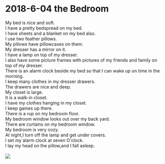 # 2018-6-04  the Bedroom
My bed is nice and soft.<br/>
I have a pretty bedspread on my bed.<br/>
I have sheets and a blanket on my bed also.<br/>
I use two feather pillows.<br/>
My pillows have pillowcases on them.<br/>
My dresser has a mirror on it.<br/>
I have a lamp on top of my dresser.<br/>
I also have some picture frames with pictures of my friends and family on top of my dresser.<br/>
There is an alarm clock beside my bed so that I can wake up on time in the morning.<br/>
I keep many clothes in my dresser drawers.<br/>
The drawers are nice and deep.<br/>
My closet is large.<br/>
It is a walk-in closet.<br/>
I have my clothes hanging in my closet.<br/>
I keep games up there.<br/>
There is a rup on my bedroom floor.<br/>
My bedroom window looks out over my back yard.<br/>
There are curtains on my bedroom window.<br/>
My bedroom is very cozy.<br/>
At night,I turn off the lamp and get under covers.<br/>
I set my alarm clock at seven O'clock.<br/>
I lay my head on the pillow,and I fall asleep.<br/>
    <script async src="//pagead2.googlesyndication.com/pagead/js/adsbygoogle.js"></script>
    <script>
         (adsbygoogle = window.adsbygoogle || []).push({
              google_ad_client: "ca-pub-5746257478481402",
              enable_page_level_ads: true
         });
     </script>
<br/>
![](http://www.caibian.net/wp-content/uploads/2018/05/103K51635-0.jpg)




